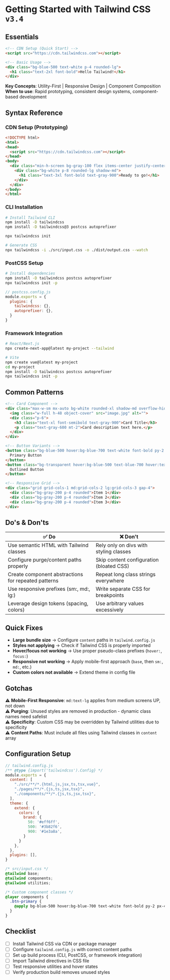 # Getting Started with Tailwind CSS `v3.4`

## Essentials

```html
<!-- CDN Setup (Quick Start) -->
<script src="https://cdn.tailwindcss.com"></script>

<!-- Basic Usage -->
<div class="bg-blue-500 text-white p-4 rounded-lg">
  <h1 class="text-2xl font-bold">Hello Tailwind!</h1>
</div>
```

**Key Concepts**: Utility-First | Responsive Design | Component Composition
**When to use**: Rapid prototyping, consistent design systems, component-based development

## Syntax Reference

### CDN Setup (Prototyping)

```html
<!DOCTYPE html>
<html>
<head>
  <script src="https://cdn.tailwindcss.com"></script>
</head>
<body>
  <div class="min-h-screen bg-gray-100 flex items-center justify-center">
    <div class="bg-white p-8 rounded-lg shadow-md">
      <h1 class="text-3xl font-bold text-gray-900">Ready to go!</h1>
    </div>
  </div>
</body>
</html>
```

### CLI Installation

```bash
# Install Tailwind CLI
npm install -D tailwindcss
npm install -D tailwindcss@3 postcss autoprefixer

npx tailwindcss init

# Generate CSS
npx tailwindcss -i ./src/input.css -o ./dist/output.css --watch
```

### PostCSS Setup

```bash
# Install dependencies
npm install -D tailwindcss postcss autoprefixer
npx tailwindcss init -p
```

```javascript
// postcss.config.js
module.exports = {
  plugins: {
    tailwindcss: {},
    autoprefixer: {},
  }
}
```

### Framework Integration

```bash
# React/Next.js
npx create-next-app@latest my-project --tailwind

# Vite
npm create vue@latest my-project
cd my-project
npm install -D tailwindcss postcss autoprefixer
npx tailwindcss init -p
```

## Common Patterns

```html
<!-- Card Component -->
<div class="max-w-sm mx-auto bg-white rounded-xl shadow-md overflow-hidden">
  <img class="w-full h-48 object-cover" src="image.jpg" alt="">
  <div class="p-6">
    <h3 class="text-xl font-semibold text-gray-900">Card Title</h3>
    <p class="text-gray-600 mt-2">Card description text here.</p>
  </div>
</div>

<!-- Button Variants -->
<button class="bg-blue-500 hover:bg-blue-700 text-white font-bold py-2 px-4 rounded">
  Primary Button
</button>
<button class="bg-transparent hover:bg-blue-500 text-blue-700 hover:text-white border border-blue-500 hover:border-transparent rounded">
  Outlined Button
</button>

<!-- Responsive Grid -->
<div class="grid grid-cols-1 md:grid-cols-2 lg:grid-cols-3 gap-4">
  <div class="bg-gray-200 p-4 rounded">Item 1</div>
  <div class="bg-gray-200 p-4 rounded">Item 2</div>
  <div class="bg-gray-200 p-4 rounded">Item 3</div>
</div>
```

## Do's & Don'ts

| ✅ Do | ❌ Don't |
|-------|----------|
| Use semantic HTML with Tailwind classes | Rely only on divs with styling classes |
| Configure purge/content paths properly | Skip content configuration (bloated CSS) |
| Create component abstractions for repeated patterns | Repeat long class strings everywhere |
| Use responsive prefixes (sm:, md:, lg:) | Write separate CSS for breakpoints |
| Leverage design tokens (spacing, colors) | Use arbitrary values excessively |

## Quick Fixes

- **Large bundle size** → Configure `content` paths in `tailwind.config.js`
- **Styles not applying** → Check if Tailwind CSS is properly imported
- **Hover/focus not working** → Use proper pseudo-class prefixes (`hover:`, `focus:`)
- **Responsive not working** → Apply mobile-first approach (`base`, then `sm:`, `md:`, etc.)
- **Custom colors not available** → Extend theme in config file

## Gotchas

⚠️ **Mobile-First Responsive**: `md:text-lg` applies from medium screens UP, not down  
⚠️ **Purging**: Unused styles are removed in production - dynamic class names need safelist  
⚠️ **Specificity**: Custom CSS may be overridden by Tailwind utilities due to specificity  
⚠️ **Content Paths**: Must include all files using Tailwind classes in `content` array

## Configuration Setup

```javascript
// tailwind.config.js
/** @type {import('tailwindcss').Config} */
module.exports = {
  content: [
    "./src/**/*.{html,js,jsx,ts,tsx,vue}",
    "./pages/**/*.{js,ts,jsx,tsx}",
    "./components/**/*.{js,ts,jsx,tsx}",
  ],
  theme: {
    extend: {
      colors: {
        brand: {
          50: '#eff6ff',
          500: '#3b82f6',
          900: '#1e3a8a',
        }
      }
    },
  },
  plugins: [],
}
```

```css
/* src/input.css */
@tailwind base;
@tailwind components;
@tailwind utilities;

/* Custom component classes */
@layer components {
  .btn-primary {
    @apply bg-blue-500 hover:bg-blue-700 text-white font-bold py-2 px-4 rounded;
  }
}
```

## Checklist

- [ ] Install Tailwind CSS via CDN or package manager
- [ ] Configure `tailwind.config.js` with correct content paths
- [ ] Set up build process (CLI, PostCSS, or framework integration)
- [ ] Import Tailwind directives in CSS file
- [ ] Test responsive utilities and hover states
- [ ] Verify production build removes unused styles